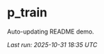 # p_train

Auto-updating README demo.

<!--START_SECTION:status-->
_Last run: 2025-10-31 18:35 UTC_
<!--END_SECTION:status-->














































































































































































































































































































































































































































































































































































































































































































































































































































































































































































































































































































































































































































































































































































































































































































































































































